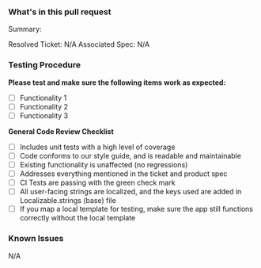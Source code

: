 ### What's in this pull request
Summary:

Resolved Ticket: N/A
Associated Spec: N/A

### Testing Procedure
**Please test and make sure the following items work as expected:**
- [ ] Functionality 1
- [ ] Functionality 2
- [ ] Functionality 3

**General Code Review Checklist**
- [ ] Includes unit tests with a high level of coverage
- [ ] Code conforms to our style guide, and is readable and maintainable
- [ ] Existing functionality is unaffected (no regressions)
- [ ] Addresses everything mentioned in the ticket and product spec
- [ ] CI Tests are passing with the green check mark
- [ ] All user-facing strings are localized, and the keys used are added in Localizable.strings (base) file
- [ ] If you map a local template for testing, make sure the app still functions correctly without the local template

### Known Issues
N/A
